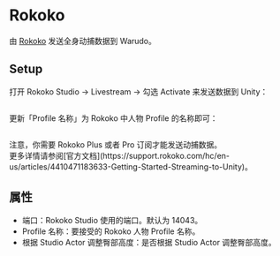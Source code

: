 # Rokoko

由 [Rokoko](https://www.rokoko.com/) 发送全身动捕数据到 Warudo。

## Setup

打开 Rokoko Studio -> Livestream -> 勾选 Activate 来发送数据到 Unity：

<figure><img src="/images/image (9) (3).png" alt="" /><figcaption></figcaption></figure>

更新「Profile 名称」为 Rokoko 中人物 Profile 的名称即可：

<figure><img src="/images/image (53).png" alt="" /><figcaption></figcaption></figure>

<div className="hint hint-warning">
注意，你需要 Rokoko Plus 或者 Pro 订阅才能发送动捕数据。
</div>

<div className="hint hint-info">
更多详情请参阅[官方文档](https://support.rokoko.com/hc/en-us/articles/4410471183633-Getting-Started-Streaming-to-Unity)。
</div>

## 属性

* 端口：Rokoko Studio 使用的端口。默认为 14043。
* Profile 名称：要接受的 Rokoko 人物 Profile 名称。&#x20;
* 根据 Studio Actor 调整臀部高度：是否根据 Studio Actor 调整臀部高度。

